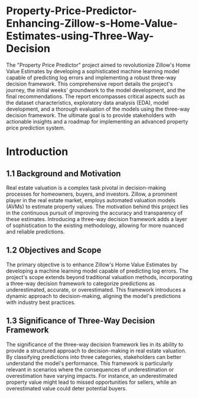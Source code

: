 # Property-Price-Predictor-Enhancing-Zillow-s-Home-Value-Estimates-using-Three-Way-Decision
The "Property Price Predictor" project aimed to revolutionize Zillow's Home Value Estimates by developing a sophisticated machine learning model capable of predicting log errors and implementing a robust three-way decision framework. This comprehensive report details the project's journey, the initial weeks' groundwork to the model development, and the final recommendations. The report encompasses critical aspects such as the dataset characteristics, exploratory data analysis (EDA), model development, and a thorough evaluation of the models using the three-way decision framework. The ultimate goal is to provide stakeholders with actionable insights and a roadmap for implementing an advanced property price prediction system.

# Introduction 
## 1.1 Background and Motivation
Real estate valuation is a complex task pivotal in decision-making processes for homeowners, buyers, and investors. Zillow, a prominent player in the real estate market, employs automated valuation models (AVMs) to estimate property values. The motivation behind this project lies in the continuous pursuit of improving the accuracy and transparency of these estimates. Introducing a three-way decision framework adds a layer of sophistication to the existing methodology, allowing for more nuanced and reliable predictions.

## 1.2 Objectives and Scope
The primary objective is to enhance Zillow's Home Value Estimates by developing a machine learning model capable of predicting log errors. The project's scope extends beyond traditional valuation methods, incorporating a three-way decision framework to categorize predictions as underestimated, accurate, or overestimated. This framework introduces a dynamic approach to decision-making, aligning the model's predictions with industry best practices.

## 1.3 Significance of Three-Way Decision Framework
The significance of the three-way decision framework lies in its ability to provide a structured approach to decision-making in real estate valuation. By classifying predictions into three categories, stakeholders can better understand the model's performance. This framework is particularly relevant in scenarios where the consequences of underestimation or overestimation have varying impacts. For instance, an underestimated property value might lead to missed opportunities for sellers, while an overestimated value could deter potential buyers.

